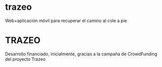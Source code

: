 trazeo
======

Web+aplicación móvil para recuperar el camino al cole a pie

TRAZEO
======
Desarrollo financiado, inicialmente, gracias a la campaña de CrowdFunding del proyecto Trazeo
